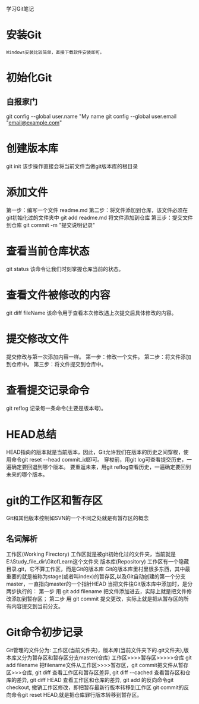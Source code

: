 学习Git笔记
# 安装Git
    Windows安装比较简单，直接下载软件安装即可。
# 初始化Git
  ## 自报家门
  git config --global user.name "My name
  git config --global user.email "email@example.com"
# 创建版本库
  git init  该步操作直接会将当前文件当做git版本库的根目录
# 添加文件
  第一步：编写一个文件
  readme.md
  第二步：将文件添加到仓库，该文件必须在git初始化过的文件夹中
  git add readme.md	将文件添加到仓库
  第三步：提交文件到仓库
  git commit -m "提交说明记录"
# 查看当前仓库状态
  git status 该命令让我们时刻掌握仓库当前的状态。
# 查看文件被修改的内容
  git diff fileName 该命令用于查看本次修改遇上次提交后具体修改的内容。
# 提交修改文件
  提交修改与第一次添加内容一样。
  第一步：修改一个文件。
  第二步：将文件添加到仓库中。
  第三步：将文件提交到仓库中。
# 查看提交记录命令
  git reflog  记录每一条命令(主要是版本号)。
# HEAD总结
  HEAD指向的版本就是当前版本，因此，Git允许我们在版本的历史之间穿梭，使用命令git reset --head commit_id即可。
  穿梭前，用git log可查看提交历史，一遍确定要回退到哪个版本。
  要重返未来，用git reflog查看历史，一遍确定要回到未来的哪个版本。
# git的工作区和暂存区
  Git和其他版本控制如SVN的一个不同之处就是有暂存区的概念
  ## 名词解析
  工作区(Working Firectory)
  工作区就是被git初始化过的文件夹，当前就是E:\Study_file_dir\GitofLearn这个文件夹
  版本库(Repository)
  工作区有一个隐藏目录.git，它不算工作区，而是Git的版本库
  Git的版本库里村里很多东西，其中最重要的就是被称为stage(或者叫index)的暂存区,以及Git自动创建的第一个分支master，一直指向master的一个指针HEAD
  当把文件往Git版本库中添加时，是分两步执行的：
  第一步 用 git add filename 把文件添加进去，实际上就是把文件修改添加到暂存区；
  第二步 用 git commit 提交更改，实际上就是把从暂存区的所有内容提交到当前分支。
# Git命令初步记录
  Git管理的文件分为: 工作区(当前文件夹)，版本库(当前文件夹下的.git文件夹),版本库又分为暂存区和暂存区分支master(仓库)
  工作区>>>>暂存区>>>>>仓库
  git add filename 把filename文件从工作区>>>>暂存区，git commit把文件从暂存区>>>仓库,
  git diff 查看工作区和暂存区差异,
  git diff --cached 查看暂存区和仓库的差异,
  git diff HEAD 查看工作区和仓库的差异,
  git add 的反向命令git checkout, 撤销工作区修改，即把暂存最新行版本转移到工作区
  git commit的反向命令git reset HEAD,就是把仓库罪行版本转移到暂存区。



